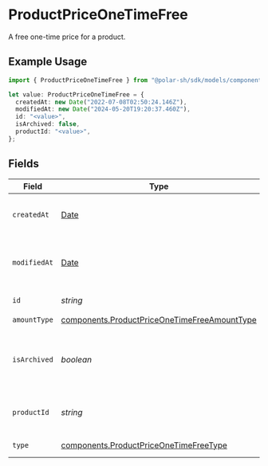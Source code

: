 # ProductPriceOneTimeFree

A free one-time price for a product.

## Example Usage

```typescript
import { ProductPriceOneTimeFree } from "@polar-sh/sdk/models/components";

let value: ProductPriceOneTimeFree = {
  createdAt: new Date("2022-07-08T02:50:24.146Z"),
  modifiedAt: new Date("2024-05-20T19:20:37.460Z"),
  id: "<value>",
  isArchived: false,
  productId: "<value>",
};
```

## Fields

| Field                                                                                                        | Type                                                                                                         | Required                                                                                                     | Description                                                                                                  |
| ------------------------------------------------------------------------------------------------------------ | ------------------------------------------------------------------------------------------------------------ | ------------------------------------------------------------------------------------------------------------ | ------------------------------------------------------------------------------------------------------------ |
| `createdAt`                                                                                                  | [Date](https://developer.mozilla.org/en-US/docs/Web/JavaScript/Reference/Global_Objects/Date)                | :heavy_check_mark:                                                                                           | Creation timestamp of the object.                                                                            |
| `modifiedAt`                                                                                                 | [Date](https://developer.mozilla.org/en-US/docs/Web/JavaScript/Reference/Global_Objects/Date)                | :heavy_check_mark:                                                                                           | Last modification timestamp of the object.                                                                   |
| `id`                                                                                                         | *string*                                                                                                     | :heavy_check_mark:                                                                                           | The ID of the price.                                                                                         |
| `amountType`                                                                                                 | [components.ProductPriceOneTimeFreeAmountType](../../models/components/productpriceonetimefreeamounttype.md) | :heavy_check_mark:                                                                                           | N/A                                                                                                          |
| `isArchived`                                                                                                 | *boolean*                                                                                                    | :heavy_check_mark:                                                                                           | Whether the price is archived and no longer available.                                                       |
| `productId`                                                                                                  | *string*                                                                                                     | :heavy_check_mark:                                                                                           | The ID of the product owning the price.                                                                      |
| `type`                                                                                                       | [components.ProductPriceOneTimeFreeType](../../models/components/productpriceonetimefreetype.md)             | :heavy_check_mark:                                                                                           | The type of the price.                                                                                       |